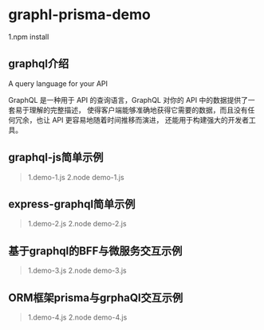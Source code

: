 # graphl-prisma-demo

1.npm install

## graphql介绍

 A query language for your API

GraphQL 是一种用于 API 的查询语言，GraphQL 对你的 API 中的数据提供了一套易于理解的完整描述，
使得客户端能够准确地获得它需要的数据，而且没有任何冗余，也让 API 更容易地随着时间推移而演进，
还能用于构建强大的开发者工具。

## graphql-js简单示例

>1.demo-1.js
>2.node demo-1.js

## express-graphql简单示例

> 1.demo-2.js
> 2.node demo-2.js

## 基于graphql的BFF与微服务交互示例

> 1.demo-3.js
> 2.node demo-3.js

## ORM框架prisma与grphaQl交互示例

> 1.demo-4.js
> 2.node demo-4.js
